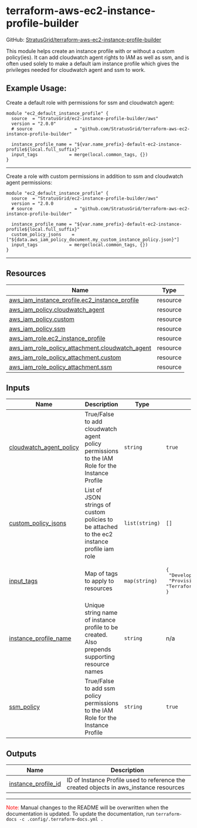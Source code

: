<!-- BEGIN_TF_DOCS -->
# terraform-aws-ec2-instance-profile-builder

GitHub: [StratusGrid/terraform-aws-ec2-instance-profile-builder](https://github.com/StratusGrid/terraform-aws-ec2-instance-profile-builder)

This module helps create an instance profile with or without a custom policy(ies). It can add cloudwatch agent rights to IAM as well as ssm, and is often used solely to make a default iam instance profile which gives the privileges needed for cloudwatch agent and ssm to work.

## Example Usage:
Create a default role with permissions for ssm and cloudwatch agent:
```hcl
module "ec2_default_instance_profile" {
  source  = "StratusGrid/ec2-instance-profile-builder/aws"
  version = "2.0.0"
  # source                = "github.com/StratusGrid/terraform-aws-ec2-instance-profile-builder"

  instance_profile_name = "${var.name_prefix}-default-ec2-instance-profile${local.full_suffix}"
  input_tags            = merge(local.common_tags, {})
}
```
---
Create a role with custom permissions in addition to ssm and cloudwatch agent permissions:
```hcl
module "ec2_default_instance_profile" {
  source  = "StratusGrid/ec2-instance-profile-builder/aws"
  version = "2.0.0
  # source                = "github.com/StratusGrid/terraform-aws-ec2-instance-profile-builder"

  instance_profile_name = "${var.name_prefix}-default-ec2-instance-profile${local.full_suffix}"
  custom_policy_jsons    = ["${data.aws_iam_policy_document.my_custom_instance_policy.json}"]
  input_tags            = merge(local.common_tags, {})
}
```
---

## Resources

| Name | Type |
|------|------|
| [aws_iam_instance_profile.ec2_instance_profile](https://registry.terraform.io/providers/hashicorp/aws/latest/docs/resources/iam_instance_profile) | resource |
| [aws_iam_policy.cloudwatch_agent](https://registry.terraform.io/providers/hashicorp/aws/latest/docs/resources/iam_policy) | resource |
| [aws_iam_policy.custom](https://registry.terraform.io/providers/hashicorp/aws/latest/docs/resources/iam_policy) | resource |
| [aws_iam_policy.ssm](https://registry.terraform.io/providers/hashicorp/aws/latest/docs/resources/iam_policy) | resource |
| [aws_iam_role.ec2_instance_profile](https://registry.terraform.io/providers/hashicorp/aws/latest/docs/resources/iam_role) | resource |
| [aws_iam_role_policy_attachment.cloudwatch_agent](https://registry.terraform.io/providers/hashicorp/aws/latest/docs/resources/iam_role_policy_attachment) | resource |
| [aws_iam_role_policy_attachment.custom](https://registry.terraform.io/providers/hashicorp/aws/latest/docs/resources/iam_role_policy_attachment) | resource |
| [aws_iam_role_policy_attachment.ssm](https://registry.terraform.io/providers/hashicorp/aws/latest/docs/resources/iam_role_policy_attachment) | resource |

## Inputs

| Name | Description | Type | Default | Required |
|------|-------------|------|---------|:--------:|
| <a name="input_cloudwatch_agent_policy"></a> [cloudwatch\_agent\_policy](#input\_cloudwatch\_agent\_policy) | True/False to add cloudwatch agent policy permissions to the IAM Role for the Instance Profile | `string` | `true` | no |
| <a name="input_custom_policy_jsons"></a> [custom\_policy\_jsons](#input\_custom\_policy\_jsons) | List of JSON strings of custom policies to be attached to the ec2 instance profile iam role | `list(string)` | `[]` | no |
| <a name="input_input_tags"></a> [input\_tags](#input\_input\_tags) | Map of tags to apply to resources | `map(string)` | <pre>{<br>  "Developer": "StratusGrid",<br>  "Provisioner": "Terraform"<br>}</pre> | no |
| <a name="input_instance_profile_name"></a> [instance\_profile\_name](#input\_instance\_profile\_name) | Unique string name of instance profile to be created. Also prepends supporting resource names | `string` | n/a | yes |
| <a name="input_ssm_policy"></a> [ssm\_policy](#input\_ssm\_policy) | True/False to add ssm policy permissions to the IAM Role for the Instance Profile | `string` | `true` | no |

## Outputs

| Name | Description |
|------|-------------|
| <a name="output_instance_profile_id"></a> [instance\_profile\_id](#output\_instance\_profile\_id) | ID of Instance Profile used to reference the created objects in aws\_instance resources |

---

<span style="color:red">Note:</span> Manual changes to the README will be overwritten when the documentation is updated. To update the documentation, run `terraform-docs -c .config/.terraform-docs.yml .`
<!-- END_TF_DOCS -->